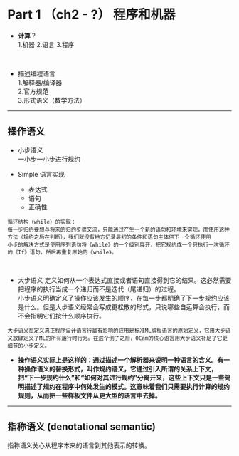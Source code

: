 # Part 1 （ch2 - ?） 程序和机器
- **计算**？  
	1.机器 
	2.语言 
	3.程序  
<br>

- 描述编程语言  
	1.解释器/编译器	
	2.官方规范  
	3.形式语义（数学方法）
---


操作语义
---
- 小步语义  
	一小步一小步进行规约
	
- Simple 语言实现  
	- 表达式  
	- 语句
	- 正确性
	

>
	循环结构（while）的实现：
	每一步归约要想与将来的归约步骤交流，只能通过产生一个新的语句和环境来实现，而使用这种方法（规约之后在判断），我们就没有地方记录最初的条件和语句主体供下一个循环使用  
	小步的解决方式是使用序列语句将《while》的一个级别展开，把它规约成一个只执行一次循环的《If》语句，然后再重复原始的《while》。


<br>
 
- 大步语义
	定义如何从一个表达式直接或者语句直接得到它的结果。这必然需要把程序的执行当成一个递归而不是迭代（尾递归）的过程。	
	小步语义明确定义了操作应该发生的顺序，在每一步都明确了下一步规约应该是什么。但是大步语义经常会写成更松散的形式，只说哪些自运算会执行，而不会指明它们按什么顺序执行。
	
>
	大步语义在定义真正程序设计语言行最有影响的应用是标准ML编程语言的原始定义，它用大步语义放肆定义了ML的所有运行时行为。在这个例子之后，OCam的核心语言用大步语义补足了它更细节的小步定义。

	
-  **操作语义实际上是这样的：通过描述一个解析器来说明一种语言的含义。有一种操作语义的替换形式，叫作规约语义，它通过引入所谓的关系上下文，把“下一步规约什么”和“如何对其进行规约”分离开来，这些上下文只是一些简明描述了规约在程序中何处发生的模式。这意味着我们只需要执行计算的规约规则，从而把一些样板文件从更大型的语言中去掉。**
 
 ---
 
 
指称语义 (denotational semantic)
---

指称语义关心从程序本来的语言到其他表示的转换。

 
 
 
 
 
 
 
 
 
 